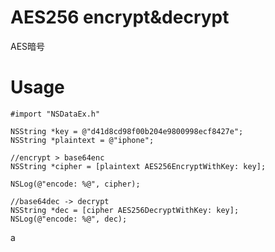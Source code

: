 AES256 encrypt&decrypt
==========================

AES暗号

# Usage


```
#import "NSDataEx.h"

NSString *key = @"d41d8cd98f00b204e9800998ecf8427e";
NSString *plaintext = @"iphone";

//encrypt > base64enc
NSString *cipher = [plaintext AES256EncryptWithKey: key];

NSLog(@"encode: %@", cipher);

//base64dec -> decrypt
NSString *dec = [cipher AES256DecryptWithKey: key];
NSLog(@"encode: %@", dec);
```

a
